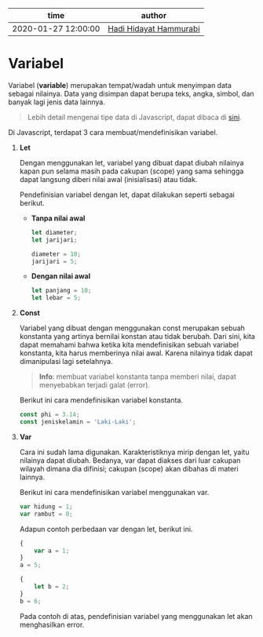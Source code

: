 | time                | author                                                     |
| ------------------- | ---------------------------------------------------------- |
| 2020-01-27 12:00:00 | [Hadi Hidayat Hammurabi](https://github.com/hadihammurabi) |

# Variabel

Variabel (__variable__) merupakan tempat/wadah untuk menyimpan data sebagai nilainya. Data yang disimpan dapat berupa teks, angka, simbol, dan banyak lagi jenis data lainnya.

> Lebih detail mengenai tipe data di Javascript, dapat dibaca di [sini](https://github.com/tamankodekode/materi/blob/master/bahasa_pemrograman/javascript/05-tipe-data.md).

Di Javascript, terdapat 3 cara membuat/mendefinisikan variabel.

1. **Let**

   Dengan menggunakan let, variabel yang dibuat dapat diubah nilainya kapan pun selama masih pada cakupan (scope) yang sama sehingga dapat langsung diberi nilai awal (inisialisasi) atau tidak.

   Pendefinisian variabel dengan let, dapat dilakukan seperti sebagai berikut.

   * **Tanpa nilai awal**

     ```js
     let diameter;
     let jarijari;

     diameter = 10;
     jarijari = 5;
     ```
   * **Dengan nilai awal** 
	
     ```js
     let panjang = 10;
     let lebar = 5;
     ```

2. **Const**

   Variabel yang dibuat dengan menggunakan const merupakan sebuah konstanta yang artinya bernilai konstan atau tidak berubah. Dari sini, kita dapat memahami bahwa ketika kita mendefinisikan sebuah variabel konstanta, kita harus memberinya nilai awal. Karena nilainya tidak dapat dimanipulasi lagi setelahnya.

   > **Info**: membuat variabel konstanta tanpa memberi nilai, dapat menyebabkan terjadi galat (error).

   Berikut ini cara mendefinisikan variabel konstanta.

   ```js
   const phi = 3.14;
   const jeniskelamin = 'Laki-Laki';
   ```

3. **Var**

   Cara ini sudah lama digunakan. Karakteristiknya mirip dengan let, yaitu nilainya dapat diubah. Bedanya, var dapat diakses dari luar cakupan wilayah dimana dia difinisi; cakupan (scope) akan dibahas di materi lainnya.

   Berikut ini cara mendefinisikan variabel menggunakan var.

   ```js
   var hidung = 1;
   var rambut = 0;
   ```

   Adapun contoh perbedaan var dengan let, berikut ini.

   ```js
   {
       var a = 1;
   }
   a = 5;
   ```

   ```js
   {
       let b = 2;
   }
   b = 6;
   ```

   Pada contoh di atas, pendefinisian variabel yang menggunakan let akan menghasilkan error.

